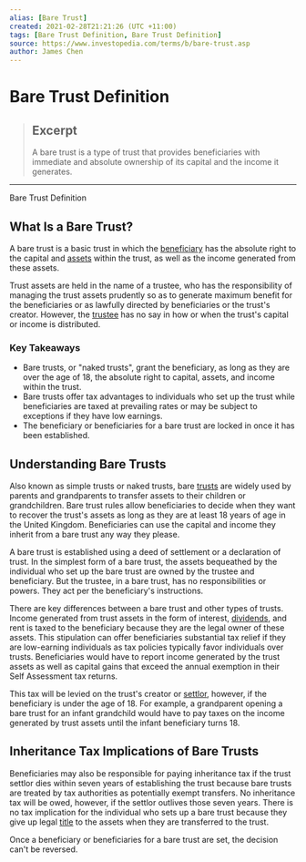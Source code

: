 ```yaml
---
alias: [Bare Trust]
created: 2021-02-28T21:21:26 (UTC +11:00)
tags: [Bare Trust Definition, Bare Trust Definition]
source: https://www.investopedia.com/terms/b/bare-trust.asp
author: James Chen
---
```


# Bare Trust Definition

> ## Excerpt
> A bare trust is a type of trust that provides beneficiaries with immediate and absolute ownership of its capital and the income it generates.

---

Bare Trust Definition
## What Is a Bare Trust?

A bare trust is a basic trust in which the [beneficiary](https://www.investopedia.com/terms/a/absolute-beneficiary.asp) has the absolute right to the capital and [assets](https://www.investopedia.com/terms/a/asset.asp) within the trust, as well as the income generated from these assets.

Trust assets are held in the name of a trustee, who has the responsibility of managing the trust assets prudently so as to generate maximum benefit for the beneficiaries or as lawfully directed by beneficiaries or the trust's creator. However, the [trustee](https://www.investopedia.com/terms/t/trustee.asp) has no say in how or when the trust's capital or income is distributed.

### Key Takeaways

-   Bare trusts, or "naked trusts", grant the beneficiary, as long as they are over the age of 18, the absolute right to capital, assets, and income within the trust.
-   Bare trusts offer tax advantages to individuals who set up the trust while beneficiaries are taxed at prevailing rates or may be subject to exceptions if they have low earnings.
-   The beneficiary or beneficiaries for a bare trust are locked in once it has been established.

## Understanding Bare Trusts

Also known as simple trusts or naked trusts, bare [trusts](https://www.investopedia.com/terms/t/trust.asp) are widely used by parents and grandparents to transfer assets to their children or grandchildren. Bare trust rules allow beneficiaries to decide when they want to recover the trust's assets as long as they are at least 18 years of age in the United Kingdom. Beneficiaries can use the capital and income they inherit from a bare trust any way they please. 

A bare trust is established using a deed of settlement or a declaration of trust. In the simplest form of a bare trust, the assets bequeathed by the individual who set up the bare trust are owned by the trustee and beneficiary. But the trustee, in a bare trust, has no responsibilities or powers. They act per the beneficiary's instructions.

There are key differences between a bare trust and other types of trusts. Income generated from trust assets in the form of interest, [dividends](https://www.investopedia.com/terms/d/dividend.asp), and rent is taxed to the beneficiary because they are the legal owner of these assets. This stipulation can offer beneficiaries substantial tax relief if they are low-earning individuals as tax policies typically favor individuals over trusts. Beneficiaries would have to report income generated by the trust assets as well as capital gains that exceed the annual exemption in their Self Assessment tax returns. 

This tax will be levied on the trust's creator or [settlor](https://www.investopedia.com/terms/s/settlor.asp), however, if the beneficiary is under the age of 18. For example, a grandparent opening a bare trust for an infant grandchild would have to pay taxes on the income generated by trust assets until the infant beneficiary turns 18.

## Inheritance Tax Implications of Bare Trusts

Beneficiaries may also be responsible for paying inheritance tax if the trust settlor dies within seven years of establishing the trust because bare trusts are treated by tax authorities as potentially exempt transfers. No inheritance tax will be owed, however, if the settlor outlives those seven years. There is no tax implication for the individual who sets up a bare trust because they give up legal [title](https://www.investopedia.com/terms/t/title.asp) to the assets when they are transferred to the trust.

Once a beneficiary or beneficiaries for a bare trust are set, the decision can't be reversed.
